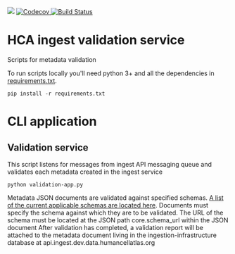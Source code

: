 <a href="https://codeclimate.com/github/HumanCellAtlas/ingest-validator/maintainability"><img src="https://api.codeclimate.com/v1/badges/acb71b5e1472ff38cbb2/maintainability" /></a>
<a href="https://codecov.io/gh/HumanCellAtlas/ingest-validator">
  <img src="https://codecov.io/gh/HumanCellAtlas/ingest-validator/branch/master/graph/badge.svg" alt="Codecov" />
</a>
[![Build Status](https://travis-ci.org/HumanCellAtlas/ingest-validator.svg?branch=master)](https://travis-ci.org/HumanCellAtlas/ingest-validator)
# HCA ingest validation service

Scripts for metadata validation 
 
To run scripts locally you'll need python 3+ and all the dependencies in [requirements.txt](requirements.txt).


```
pip install -r requirements.txt
```

# CLI application 
## Validation service

This script listens for messages from ingest API messaging queue and validates each metadata created in the ingest service

```
python validation-app.py
```

Metadata JSON documents are validated against specified schemas. <a href="https://github.com/HumanCellAtlas/metadata-schema/tree/master/json_schema">A list of the current applicable schemas are located here</a>.
Documents must specify the schema against which they are to be validated. The URL of the schema must be located at the JSON path core.schema_url within the JSON document
After validation has completed, a validation report will be attached to the metadata document living in the ingestion-infrastructure database at api.ingest.dev.data.humancellatlas.org
